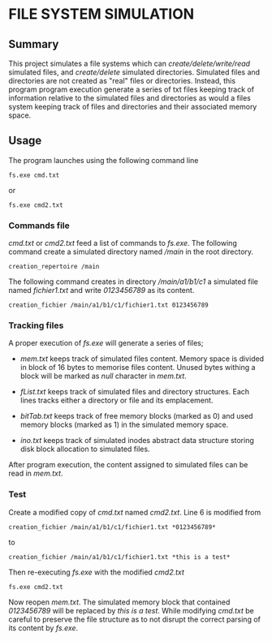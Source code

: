 # FILE SYSTEM SIMULATION


## Summary
This project simulates a file systems which can *create/delete/write/read* simulated files, and *create/delete* simulated directories. Simulated files and directories are not created as "real" files or directories. Instead, this program program execution generate a series of txt files keeping track of information relative to the simulated files and directories as would a files system keeping track of files and directories and their associated memory space. 


## Usage
The program launches using the following command line 
```
fs.exe cmd.txt
```
or
```
fs.exe cmd2.txt
```

### Commands file
*cmd.txt* or *cmd2.txt* feed a list of commands to *fs.exe*. The following command create a simulated directory named */main* in the root directory. 
```
creation_repertoire /main
```

The following command creates in directory */main/a1/b1/c1* a simulated file named *fichier1.txt* and write *0123456789* as its content.  
```
creation_fichier /main/a1/b1/c1/fichier1.txt 0123456789
```


### Tracking files
A proper execution of *fs.exe* will generate a series of files;

- *mem.txt* keeps track of simulated files content. Memory space is divided in block of 16 bytes to memorise files content. Unused bytes withing a block will be marked as *null* character in *mem.txt*. 

- *fList.txt* keeps track of simulated files and directory structures. Each lines tracks either a directory or file and its emplacement. 

- *bitTab.txt* keeps track of free memory blocks (marked as 0) and used memory blocks (marked as 1) in the simulated memory space. 

- *ino.txt* keeps track of simulated inodes abstract data structure storing disk block allocation to simulated files. 

After program execution, the content assigned to simulated files can be read in *mem.txt*. 


### Test
Create a modified copy of *cmd.txt* named *cmd2.txt*. Line 6 is modified from 
```
creation_fichier /main/a1/b1/c1/fichier1.txt *0123456789*
```
to 
```
creation_fichier /main/a1/b1/c1/fichier1.txt *this is a test*
```
Then re-executing *fs.exe* with the modified *cmd2.txt* 
```
fs.exe cmd2.txt
```
Now reopen *mem.txt*. The simulated memory block that contained *0123456789* will be replaced by *this is a test*. While modifying *cmd.txt* be careful to preserve the file structure as to not disrupt the correct parsing of its content by *fs.exe*. 

